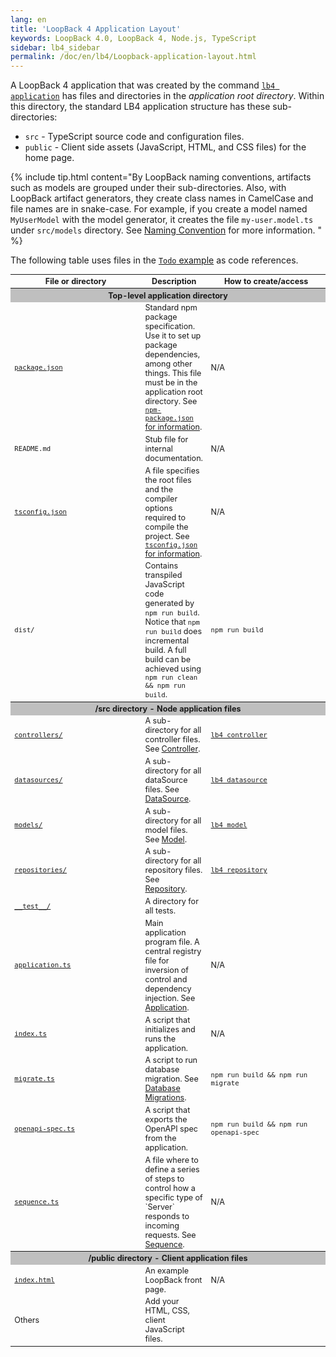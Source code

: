 ```yaml
---
lang: en
title: 'LoopBack 4 Application Layout'
keywords: LoopBack 4.0, LoopBack 4, Node.js, TypeScript
sidebar: lb4_sidebar
permalink: /doc/en/lb4/Loopback-application-layout.html
---
```


A LoopBack 4 application that was created by the command
[`lb4 application`](Application-generator.md) has files and directories in the
_application root directory_. Within this directory, the standard LB4
application structure has these sub-directories:

- `src` - TypeScript source code and configuration files.
- `public` - Client side assets (JavaScript, HTML, and CSS files) for the home
  page.

{% include tip.html content="By LoopBack naming conventions, artifacts such as models are grouped under their sub-directories. Also, with LoopBack artifact generators, they create class names in CamelCase and file names are in snake-case. For example, if you create a model named `MyUserModel` with the model generator, it creates the file `my-user.model.ts` under `src/models` directory. See [Naming Convention](Command-line-interface.md#naming-convention) for more information.
" %}

The following table uses files in the
[`Todo` example](https://github.com/strongloop/loopback-next/tree/master/examples/todo)
as code references.

<table style="font-size: 90%;">
  <thead>
    <tr>
      <th width="200">File or directory</th>
      <th>Description</th>
      <th width="180">How to create/access</th>
    </tr>
  </thead>
  <tbody>
    <tr>
      <th colspan="3" style="text-align: center; background-color: #bfbfbf;">Top-level application directory</th>
    </tr>
    <tr>
      <td><a href="https://github.com/strongloop/loopback-next/blob/master/examples/todo/package.json"><code>package.json</code></a></td>
      <td>
        Standard npm package specification. Use it to set up package dependencies, among other things. This file must be in the application root directory. See <a href="https://docs.npmjs.com/files/package.json"><code>npm-package.json</code> for information</a>.
      </td>
      <td>N/A</td>
    </tr>
    <tr>
      <td><code>README.md</code></td>
      <td>Stub file for internal documentation.</td>
      <td>N/A</td>
    </tr>
    <tr>
      <td><a href="https://github.com/strongloop/loopback-next/blob/master/examples/todo/tsconfig.json"><code>tsconfig.json</code></a></td>
      <td>
        A file specifies the root files and the compiler options required to compile the project. See <a href="https://www.typescriptlang.org/docs/handbook/tsconfig-json.html"><code>tsconfig.json</code> for information</a>.
      </td>
      <td>N/A</td>
    </tr>
    <tr>
      <td><code>dist/</code></td>
      <td>Contains transpiled JavaScript code generated by <code>npm run build</code>. Notice that <code>npm run build</code> does incremental build. A full build can be achieved using <code>npm run clean && npm run build</code>.</td>
      <td><code>npm run build</code></td>
    </tr>
    <tr>
      <th colspan="3" style="text-align: center; background-color: #bfbfbf;">/src directory - Node application files</th>
    </tr>
    <tr>
      <td><a href="https://github.com/strongloop/loopback-next/tree/master/examples/todo/src/controllers"><code>controllers/</code></a></td>
      <td>A sub-directory for all controller files. See <a href="Controller.html">Controller</a>.</td>
      <td><a href="https://loopback.io/doc/en/lb4/Controller-generator.html"><code>lb4 controller</code></a></td>
    </tr>
    <tr>
      <td><a href="https://github.com/strongloop/loopback-next/tree/master/examples/todo/src/datasources"><code>datasources/</code></a></td>
      <td>A sub-directory for all dataSource files. See <a href="DataSource.html">DataSource</a>.</td>
      <td><a href="https://loopback.io/doc/en/lb4/DataSource-generator.html"><code>lb4 datasource</code></a></td>
    </tr>
    <tr>
      <td><a href="https://github.com/strongloop/loopback-next/tree/master/examples/todo/src/models"><code>models/</code></a></td>
      <td>A sub-directory for all model files. See <a href="Model.html">Model</a>.</td>
      <td><a href="https://loopback.io/doc/en/lb4/Model-generator.html"><code>lb4 model</code></a></td>
    </tr>
    <tr>
      <td><a href="https://github.com/strongloop/loopback-next/tree/master/examples/todo/src/repositories"><code>repositories/</code></a></td>
      <td>A sub-directory for all repository files. See <a href="Repository.html">Repository</a>.</td>
      <td><a href="https://loopback.io/doc/en/lb4/Repository-generator.html"><code>lb4 repository</code></a></td>
    </tr>
     <tr>
      <td><a href="https://github.com/strongloop/loopback-next/tree/master/examples/todo/src/__tests__"><code>__test__/</code></a></td>
      <td>A directory for all tests.</td>
      <td>&nbsp;</td>
    </tr>
    <tr>
      <td><a href="https://github.com/strongloop/loopback-next/blob/master/examples/todo/src/application.ts"><code>application.ts</code></a></td>
      <td>Main application program file. A central registry file for inversion of control and dependency injection. See <a href="Application.html">Application</a>.</td>
      <td>N/A</td>
    </tr>
    <tr>
      <td><a href="https://github.com/strongloop/loopback-next/blob/master/examples/todo/src/index.ts"><code>index.ts</code></a></td>
      <td>A script that initializes and runs the application.</td>
      <td>N/A</td>
    </tr>
    <tr>
      <td><a href="https://github.com/strongloop/loopback-next/blob/master/examples/todo/src/migrate.ts"><code>migrate.ts</code></a></td>
      <td>A script to run database migration. See <a href="Database-migrations.html">Database Migrations</a>.</td>
      <td><code>npm run build && npm run migrate</code></td>
    </tr>
    <tr>
      <td><a href="https://github.com/strongloop/loopback-next/blob/master/examples/todo/src/openapi-spec.ts"><code>openapi-spec.ts</code></a></td>
      <td>A script that exports the OpenAPI spec from the application.</td>
      <td><code>npm run build && npm run openapi-spec</code></td>
    </tr>
    <tr>
      <td><a href="https://github.com/strongloop/loopback-next/blob/master/examples/todo/src/sequence.ts"><code>sequence.ts</code></a></td>
      <td>A file where to define a series of steps to control how a specific type of `Server`
      responds to incoming requests. See <a href="Sequence.html">Sequence</a>.</td>
      <td>N/A</td>
    </tr>
    <tr>
      <th colspan="3" style="text-align: center; background-color: #bfbfbf;">/public directory - Client application files</th>
    </tr>
    <tr>
      <td><a href="https://github.com/strongloop/loopback-next/blob/master/examples/todo/public/index.html"><code>index.html</code></a></td>
      <td>An example LoopBack front page.</td>
      <td>N/A</td>
    </tr>
    <tr>
      <td>Others</td>
      <td>Add your HTML, CSS, client JavaScript files.</td>
      <td>&nbsp;</td>
    </tr>
  </tbody>
</table>
